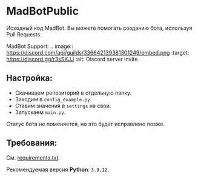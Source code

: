 # MadBotPublic
Исходный код MadBot. Вы можете помогать созданию бота, используя Pull Requests.

MadBot Support: 
.. image:: https://discord.com/api/guilds/336642139381301249/embed.png
   :target: https://discord.gg/r3sSKJJ
   :alt: Discord server invite

## Настройка:
- Скачиваем репозиторий в отдельную папку.
- Заходим в `config_example.py`.
- Ставим значения в `settings` на свои.
- Запускаем `main.py`.

Статус бота не поменяется, но это будет исправлено позже.

## Требования:
См. [requirements.txt](https://github.com/MadCat9958/MadBotPublic/blob/main/requirements.txt).

Рекомендуемая версия **Python**: `3.9.12`.
